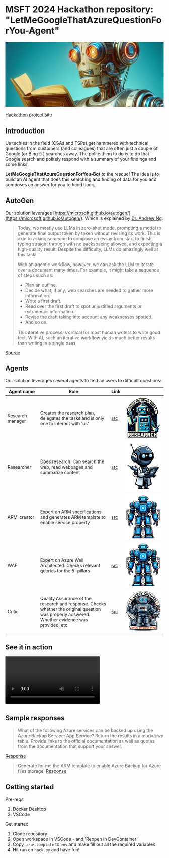 # MSFT 2024 Hackathon repository: "LetMeGoogleThatAzureQuestionForYou-Agent"
![Image](assets/agent_banner.png)


[Hackathon project site](https://hackbox.microsoft.com/hackathons/hackathon2024/project/73988)


## Introduction
Us techies in the field (CSAs and TSPs) get hammered with technical questions from customers (and colleagues) that are often just a couple of Google (or Bing :) ) searches away. The polite thing to do is to do that Google search and politely respond with a summary of your findings and some links.

__LetMeGoogleThatAzureQuestionForYou-Bot__ to the rescue! The idea is to build an AI agent that does this searching and finding of data for you and composes an answer for you to hand back.


## AutoGen

Our solution leverages [https://microsoft.github.io/autogen/](https://microsoft.github.io/autogen/). Which is explained by [Dr. Andrew Ng](https://www.andrewng.org/):

> Today, we mostly use LLMs in zero-shot mode, prompting a model to generate final output token by token without revising its work. This is akin to asking someone to compose an essay from start to finish, typing straight through with no backspacing allowed, and expecting a high-quality result. Despite the difficulty, LLMs do amazingly well at this task!
>
> With an agentic workflow, however, we can ask the LLM to iterate over a document many times. For example, it might take a sequence of steps such as:
> - Plan an outline.
> - Decide what, if any, web searches are needed to gather more information.
> - Write a first draft.
> - Read over the first draft to spot unjustified arguments or extraneous information.
> - Revise the draft taking into account any weaknesses spotted.
> - And so on.
> 
> This iterative process is critical for most human writers to write good text. With AI, such an iterative workflow yields much better results than writing in a single pass.

[Source](https://x.com/AndrewYNg/status/1770897666702233815?lang=en#:~:text=Today%2C%20we%20mostly,a%20single%20pass.)

## Agents

Our solution leverages several agents to find answers to difficult questions:

| Agent name       | Role    | Link   |   |
|------------------|---------|----------|---|
| Research manager | Creates the research plan, delegates the tasks and is only one to interact with 'us' | [src](./src/lmgtfu-agent/agents/research_manager.py) | ![](./assets/mgr.png) |
| Researcher       | Does research. Can search the web, read webpages and summarize content     | [src](./src/lmgtfu-agent/agents/researcher.py)      | ![](./assets/res.png) |
| ARM_creator       | Expert on ARM specifications and generates ARM template to enable service property    | [src](./src/lmgtfu-agent/agents/get_arm_spec.py)      |  ![](./assets/waf.png) |
| WAF       | Expert on Azure Well Architected. Checks relevant queries for the 5-pillars     | [src](./src/lmgtfu-agent/agents/waf_expert.py)      | ![](./assets/waf.png) |
| Critic           | Quality Assurance of the research and response. Checks whether the original question was properly answered. Whether evidence was provided, etc.     | [src](./src/lmgtfu-agent/agents/result_critic.py)      | ![](./assets/critic.png) |

## See it in action

![](./assets/agents_short.mp4)

## Sample responses

> What of the following Azure services can be backed up using the Azure Backup Service: App Service? Return the results in a markdown table. Provide links to the official documentation as well as quotes from the documentation that support your answer.

[Response](./src/lmgtfu-agent/_results/20240917001_run.md)


> Generate for me the ARM template to enable Azure Backup for Azure files storage.
[Response](./src/lmgtfu-agent/_results/arm-spec-checker.md)

## Getting started

Pre-reqs

1. Docker Desktop
2. VSCode

Get started

1. Clone repository
2. Open workspace in VSCode - and 'Reopen in DevContainer'
3. Copy `.env.template` to `env` and make fill out all the required variables
4. Hit run on `hack.py` and have fun!
